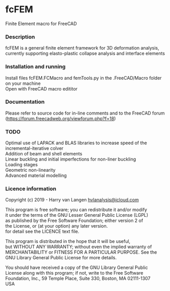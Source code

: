 # fcFEM
Finite Element macro for FreeCAD

### Description
fcFEM is a general finite element framework for 3D deformation analysis, currently supporting elasto-plastic collapse analysis and interface elements

### Installation and running
Install files fcFEM.FCMacro and femTools.py in the .FreeCAD/Macro folder on your machine  
Open with FreeCAD macro edititor

### Documentation
Please refer to source code for in-line comments and to the FreeCAD forum (https://forum.freecadweb.org/viewforum.php?f=18)

### TODO
Optimal use of LAPACK and BLAS libraries to increase speed of the incremental-iterative colver  
Addition of beam and shell elements  
Linear buckling and initial imperfections for non-liner buckling  
Loading stages  
Geometric non-linearity  
Advanced material modelling  

### Licence information
                                                                         
Copyright (c) 2019 - Harry van Langen <hvlanalysis@icloud.com>        
                                                                         
This program is free software; you can redistribute it and/or modify  
it under the terms of the GNU Lesser General Public License (LGPL)    
as published by the Free Software Foundation; either version 2 of     
the License, or (at your option) any later version.                   
for detail see the LICENCE text file.                                 
                                                                         
This program is distributed in the hope that it will be useful,       
but WITHOUT ANY WARRANTY; without even the implied warranty of        
MERCHANTABILITY or FITNESS FOR A PARTICULAR PURPOSE.  See the         
GNU Library General Public License for more details.                  
                                                                         
You should have received a copy of the GNU Library General Public     
License along with this program; if not, write to the Free Software   
Foundation, Inc., 59 Temple Place, Suite 330, Boston, MA  02111-1307  
USA                                                                   

